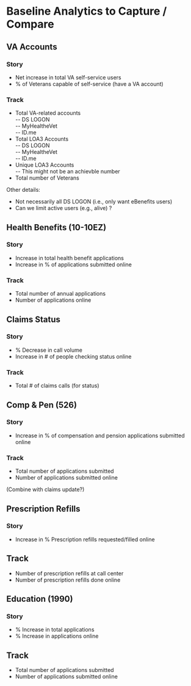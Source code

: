 # Baseline Analytics to Capture / Compare

## VA Accounts
### Story 
- Net increase in total VA self-service users
- % of Veterans capable of self-service (have a VA account) 

### Track 
- Total VA-related accounts  
-- DS LOGON  
-- MyHealtheVet  
-- ID.me  
- Total LOA3 Accounts  
-- DS LOGON  
-- MyHealtheVet  
-- ID.me  
- Unique LOA3 Accounts  
-- This might not be an achievble number
- Total number of Veterans 

Other details: 
- Not necessarily all DS LOGON (i.e., only want eBenefits users)
- Can we limit active users (e.g., alive) ? 


## Health Benefits (10-10EZ)
### Story 
- Increase in total health benefit applications 
- Increase in % of applications submitted online 

### Track 
- Total number of annual applications
- Number of applications online

## Claims Status 
### Story 
- % Decrease in call volume 
- Increase in # of people checking status online

### Track
- Total # of claims calls (for status) 

## Comp & Pen (526)  
### Story 
- Increase in % of compensation and pension applications submitted online 

### Track 
- Total number of applications submitted
- Number of applications submitted online 

(Combine with claims update?) 

## Prescription Refills 
### Story 
- Increase in % Prescription refills requested/filled online 

## Track
- Number of prescription refills at call center
- Number of prescription refills done online

## Education (1990) 
### Story
- % Increase in total applications
- % Increase in applications online 

## Track
- Total number of applications submitted
- Number of applications submitted online
